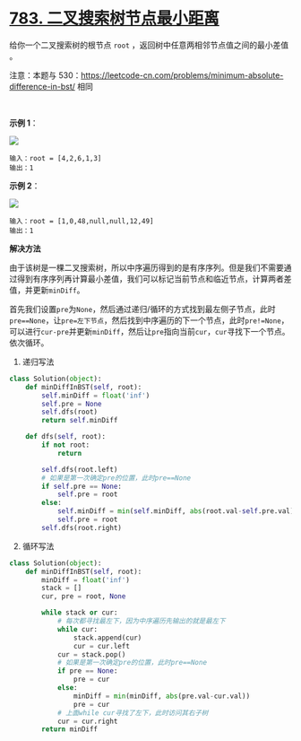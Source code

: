 # [783. 二叉搜索树节点最小距离](https://leetcode-cn.com/problems/minimum-distance-between-bst-nodes/)

给你一个二叉搜索树的根节点 `root` ，返回树中任意两相邻节点值之间的最小差值 。

注意：本题与 530：https://leetcode-cn.com/problems/minimum-absolute-difference-in-bst/ 相同

 

**示例 1**：

<img src="https://assets.leetcode.com/uploads/2021/02/05/bst1.jpg">

```
输入：root = [4,2,6,1,3]
输出：1
```

**示例 2**：

<img src="https://assets.leetcode.com/uploads/2021/02/05/bst2.jpg">

```
输入：root = [1,0,48,null,null,12,49]
输出：1
```

**解决方法**

由于该树是一棵二叉搜索树，所以中序遍历得到的是有序序列。但是我们不需要通过得到有序序列再计算最小差值，我们可以标记当前节点和临近节点，计算两者差值，并更新`minDiff`。

首先我们设置`pre`为`None`，然后通过递归/循环的方式找到最左侧子节点，此时`pre==None`，让`pre=左下节点`，然后找到中序遍历的下一个节点，此时`pre!=None`，可以进行`cur-pre`并更新`minDiff`，然后让`pre`指向当前`cur`，`cur`寻找下一个节点。依次循环。

1. 递归写法
```py
class Solution(object):
    def minDiffInBST(self, root):
        self.minDiff = float('inf')
        self.pre = None
        self.dfs(root)
        return self.minDiff

    def dfs(self, root):
        if not root:
            return

        self.dfs(root.left)
        # 如果是第一次确定pre的位置，此时pre==None
        if self.pre == None:
            self.pre = root
        else:
            self.minDiff = min(self.minDiff, abs(root.val-self.pre.val))
            self.pre = root
        self.dfs(root.right)
```

2. 循环写法
```py
class Solution(object):
    def minDiffInBST(self, root):
        minDiff = float('inf')
        stack = []
        cur, pre = root, None

        while stack or cur:
            # 每次都寻找最左下，因为中序遍历先输出的就是最左下
            while cur:
                stack.append(cur)
                cur = cur.left
            cur = stack.pop()
            # 如果是第一次确定pre的位置，此时pre==None
            if pre == None:
                pre = cur
            else:
                minDiff = min(minDiff, abs(pre.val-cur.val))
                pre = cur
            # 上面while cur寻找了左下，此时访问其右子树
            cur = cur.right
        return minDiff
```